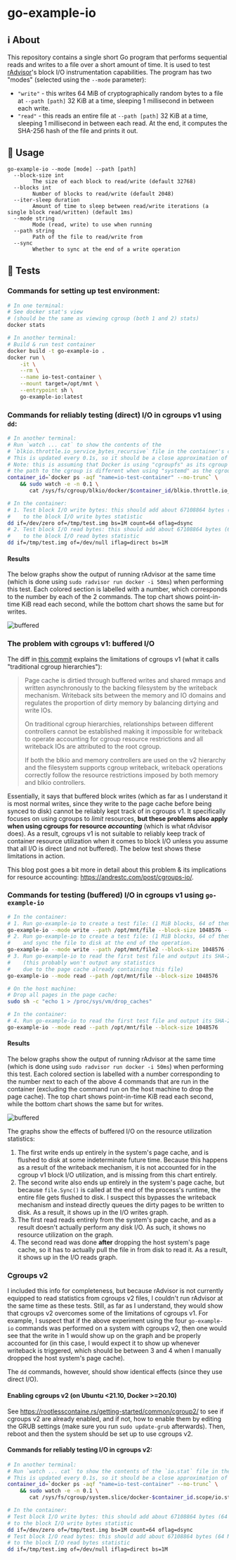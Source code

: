 # go-example-io

## ℹ️ About

This repository contains a single short Go program
that performs sequential reads and writes to a file over a short amount of time.
It is used to test [rAdvisor](https://github.com/elba-docker/radvisor)'s block I/O instrumentation capabilities.
The program has two "modes" (selected using the `--mode` parameter):

- `"write"` - this writes 64 MiB of cryptographically random bytes to a file at `--path [path]` 32 KiB at a time,
  sleeping 1 millisecond in between each write.
- `"read"` - this reads an entire file at `--path [path]` 32 KiB at a time,
  sleeping 1 millisecond in between each read.
  At the end, it computes the SHA-256 hash of the file and prints it out.

## 📃 Usage 

```
go-example-io --mode [mode] --path [path]
  --block-size int
        The size of each block to read/write (default 32768)
  --blocks int
        Number of blocks to read/write (default 2048)
  --iter-sleep duration
        Amount of time to sleep between read/write iterations (a single block read/written) (default 1ms)
  --mode string
        Mode (read, write) to use when running
  --path string
        Path of the file to read/write from
  --sync
        Whether to sync at the end of a write operation
```

## 🧪 Tests
### Commands for setting up test environment:

```sh
# In one terminal:
# See docker stat's view
# (should be the same as viewing cgroup (both 1 and 2) stats)
docker stats

# In another terminal:
# Build & run test container
docker build -t go-example-io .
docker run \
    -it \
    --rm \
    --name io-test-container \
    --mount target=/opt/mnt \
    --entrypoint sh \
    go-example-io:latest
```

### Commands for reliably testing (direct) I/O in cgroups v1 using `dd`:

```sh
# In another terminal:
# Run `watch ... cat` to show the contents of the
# `blkio.throttle.io_service_bytes_recursive` file in the container's cgroup.
# This is updated every 0.1s, so it should be a close approximation of what rAdvisor does.
# Note: this is assuming that Docker is using "cgroupfs" as its cgroup driver;
# the path to the cgroup is different when using "systemd" as the cgroup driver.
container_id=`docker ps -aqf "name=io-test-container" --no-trunc` \
    && sudo watch -e -n 0.1 \
       cat /sys/fs/cgroup/blkio/docker/$container_id/blkio.throttle.io_service_bytes_recursive

# In the container:
# 1. Test block I/O write bytes: this should add about 67108864 bytes (64 MiB)
#    to the block I/O write bytes statistic
dd if=/dev/zero of=/tmp/test.img bs=1M count=64 oflag=dsync
# 2. Test block I/O read bytes: this should add about 67108864 bytes (64 MiB)
#    to the block I/O read bytes statistic
dd if=/tmp/test.img of=/dev/null iflag=direct bs=1M
```

#### Results

The below graphs show the output of running rAdvisor at the same time
(which is done using `sudo radvisor run docker -i 50ms`) when performing this test.
Each colored section is labelled with a number,
which corresponds to the number by each of the 2 commands.
The top chart shows point-in-time KiB read each second, while the bottom chart shows the same but for writes.

![buffered](.github/readme/direct.png)

### The problem with cgroups v1: buffered I/O

The diff in
[this commit](https://git.kernel.org/pub/scm/linux/kernel/git/torvalds/linux.git/commit/?h=v4.14-rc4&id=3e1534cf4a2a8278e811e7c84a79da1a02347b8b)
explains the limitations of cgroups v1 (what it calls "traditional cgroup hierarchies"):

> Page cache is dirtied through buffered writes and shared mmaps and
> written asynchronously to the backing filesystem by the writeback
> mechanism.  Writeback sits between the memory and IO domains and
> regulates the proportion of dirty memory by balancing dirtying and
> write IOs.
> 
> On traditional cgroup hierarchies, relationships between different
> controllers cannot be established making it impossible for writeback
> to operate accounting for cgroup resource restrictions and all
> writeback IOs are attributed to the root cgroup.
> 
> If both the blkio and memory controllers are used on the v2 hierarchy
> and the filesystem supports cgroup writeback, writeback operations
> correctly follow the resource restrictions imposed by both memory and
> blkio controllers.

Essentially, it says that buffered block writes
(which as far as I understand it is most normal writes,
since they write to the page cache before being synced to disk)
cannot be reliably kept track of in cgroups v1.
It specifically focuses on using cgroups to *limit* resources,
**but these problems also apply when using cgroups for resource *accounting***
(which is what rAdvisor does).
As a result, cgroups v1 is not suitable to reliably keep track of container resource utilization
when it comes to block I/O unless you assume that all I/O is direct (and not buffered).
The below test shows these limitations in action.

This blog post goes a bit more in detail about this problem & its implications for resource accounting:
https://andrestc.com/post/cgroups-io/.

### Commands for testing (buffered) I/O in cgroups v1 using `go-example-io`

```sh
# In the container:
# 1. Run go-example-io to create a test file: (1 MiB blocks, 64 of them)
go-example-io --mode write --path /opt/mnt/file --block-size 1048576 --blocks 64
# 2. Run go-example-io to create a test file: (1 MiB blocks, 64 of them),
#    and sync the file to disk at the end of the operation.
go-example-io --mode write --path /opt/mnt/file2 --block-size 1048576 --blocks 64 --sync
# 3. Run go-example-io to read the first test file and output its SHA-256 digest:
#    (this probably won't output any statistics
#    due to the page cache already containing this file)
go-example-io --mode read --path /opt/mnt/file --block-size 1048576

# On the host machine:
# Drop all pages in the page cache:
sudo sh -c "echo 1 > /proc/sys/vm/drop_caches"

# In the container:
# 4. Run go-example-io to read the first test file and output its SHA-256 digest:
go-example-io --mode read --path /opt/mnt/file --block-size 1048576
```

#### Results

The below graphs show the output of running rAdvisor at the same time
(which is done using `sudo radvisor run docker -i 50ms`) when performing this test.
Each colored section is labelled with a number corresponding to the number
next to each of the above 4 commands that are run in the container
(excluding the command run on the host machine to drop the page cache).
The top chart shows point-in-time KiB read each second, while the bottom chart shows the same but for writes.

![buffered](.github/readme/buffered.png)

The graphs show the effects of buffered I/O on the resource utilization statistics:
1. The first write ends up entirely in the system's page cache,
   and is flushed to disk at some indeterminate future time.
   Because this happens as a result of the writeback mechanism,
   it is not accounted for in the cgroup v1 block I/O utilization,
   and is missing from this chart entirely.
2. The second write also ends up entirely in the system's page cache,
   but because `file.Sync()` is called at the end of the process's runtime,
   the entire file gets flushed to disk.
   I suspect this bypasses the writeback mechanism
   and instead directly queues the dirty pages to be written to disk.
   As a result, it shows up in the I/O writes graph.
3. The first read reads entirely from the system's page cache,
   and as a result doesn't actually perform any disk I/O.
   As such, it shows no resource utilization on the graph.
4. The second read was done **after** dropping the host system's page cache,
   so it has to actually pull the file in from disk to read it.
   As a result, it shows up in the I/O reads graph.

### Cgroups v2

I included this info for completeness,
but because rAdvisor is not currently equipped to read statistics from cgroups v2 files,
I couldn't run rAdvisor at the same time as these tests.
Still, as far as I understand, they would show that cgroups v2 overcomes some of the limitations of cgroups v1.
For example, I suspect that if the above experiment using the four `go-example-io` commands
was performed on a system with cgroups v2,
then one would see that the write in 1 would show up on the graph and be properly accounted for
(in this case, I would expect it to show up whenever writeback is triggered,
which should be between 3 and 4 when I manually dropped the host system's page cache).

The `dd` commands, however, should show identical effects (since they use direct I/O).

#### Enabling cgroups v2 (on Ubuntu <21.10, Docker >=20.10)

See https://rootlesscontaine.rs/getting-started/common/cgroup2/ to see if cgroups v2 are already enabled,
and if not, how to enable them by editing the GRUB settings (make sure you run `sudo update-grub` afterwards).
Then, reboot and then the system should be set up to use cgroups v2.

#### Commands for reliably testing I/O in cgroups v2:

```sh
# In another terminal:
# Run `watch ... cat` to show the contents of the `io.stat` file in the container's cgroup.
# This is updated every 0.1s, so it should be a close approximation of what rAdvisor does.
container_id=`docker ps -aqf "name=io-test-container" --no-trunc` \
    && sudo watch -e -n 0.1 \
       cat /sys/fs/cgroup/system.slice/docker-$container_id.scope/io.stat

# In the container:
# Test block I/O write bytes: this should add about 67108864 bytes (64 MiB)
# to the block I/O write bytes statistic
dd if=/dev/zero of=/tmp/test.img bs=1M count=64 oflag=dsync
# Test block I/O read bytes: this should add about 67108864 bytes (64 MiB)
# to the block I/O read bytes statistic
dd if=/tmp/test.img of=/dev/null iflag=direct bs=1M
```
